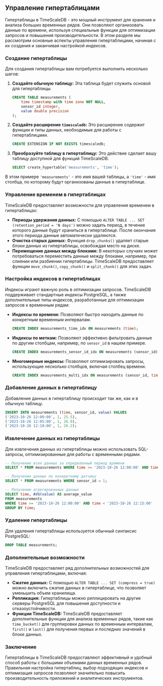 ## Управление гипертаблицами

Гипертаблицы в TimeScaleDB - это мощный инструмент для хранения и анализа больших временных рядов. Они позволяют организовать данные по времени, используя специальные функции для оптимизации запросов и повышения производительности. В этом разделе мы рассмотрим основные аспекты управления гипертаблицами, начиная с их создания и заканчивая настройкой индексов.

### Создание гипертаблицы

Для создания гипертаблицы вам потребуется выполнить несколько шагов:

1. **Создайте обычную таблицу:** Эта таблица будет служить основой для гипертаблицы.
   ```sql
   CREATE TABLE measurements (
       time timestamp with time zone NOT NULL,
       sensor_id integer,
       value double precision
   );
   ```

2. **Создайте расширение `timescaledb`:**  Это расширение содержит функции и типы данных, необходимые для работы с гипертаблицами.
   ```sql
   CREATE EXTENSION IF NOT EXISTS timescaledb;
   ```

3. **Преобразуйте таблицу в гипертаблицу:**  Это действие сделает вашу таблицу доступной для функций TimeScaleDB.
   ```sql
   SELECT create_hypertable('measurements', 'time');
   ```

В этом примере `'measurements'` - это имя вашей таблицы, а `'time'` - имя столбца, по которому будут организованы данные в гипертаблице. 

### Управление временем в гипертаблицах

TimeScaleDB предоставляет возможности для управления временем в гипертаблицах:

* **Периоды удержания данных:** С помощью `ALTER TABLE ... SET (retention_period = 'N days')` можно задать период, в течение которого данные будут храниться в гипертаблице. После окончания этого периода данные автоматически удаляются.
* **Очистка старых данных:** Функция `drop_chunks()` удаляет старые блоки данных из гипертаблицы, освобождая место на диске. 
* **Перемещение данных между блоками:**  В некоторых случаях может потребоваться переместить данные между блоками, например, при слиянии или разбиении гипертаблицы. TimeScaleDB предоставляет функции `move_chunk()`, `copy_chunk()` и `split_chunk()` для этих задач.

### Настройка индексов в гипертаблицах

Индексы играют важную роль в оптимизации запросов. TimeScaleDB поддерживает стандартные индексы PostgreSQL, а также дополнительные типы индексов, разработанные для оптимизации запросов к временным рядам:

* **Индексы по времени:**  Позволяют быстро находить данные по конкретным временным интервалам.
   ```sql
   CREATE INDEX measurements_time_idx ON measurements (time);
   ```
* **Индексы по меткам:** Позволяют эффективно фильтровать данные по другим столбцам, например, по `sensor_id` в нашем примере.
   ```sql
   CREATE INDEX measurements_sensor_id_idx ON measurements (sensor_id);
   ```
* **Многомерные индексы:**  Позволяют оптимизировать запросы, использующие несколько столбцов, включая столбец времени. 
   ```sql
   CREATE INDEX measurements_multi_idx ON measurements (sensor_id, time);
   ```

### Добавление данных в гипертаблицу

Добавление данных в гипертаблицу происходит так же, как и в обычную таблицу. 

```sql
INSERT INTO measurements (time, sensor_id, value) VALUES
('2023-10-26 12:00:00', 1, 25.5),
('2023-10-26 12:05:00', 1, 26.0),
('2023-10-26 12:10:00', 1, 26.2);
```

### Извлечение данных из гипертаблицы

Для извлечения данных из гипертаблицы можно использовать SQL-запросы, оптимизированные для работы с временными рядами. 

```sql
-- Получение всех данных за определенный период времени
SELECT * FROM measurements WHERE time >= '2023-10-26 12:00:00' AND time < '2023-10-26 12:15:00';

-- Получение данных по конкретному датчику
SELECT * FROM measurements WHERE sensor_id = 1;

-- Получение агрегированных данных
SELECT time, AVG(value) AS average_value
FROM measurements 
WHERE time >= '2023-10-26 12:00:00' AND time < '2023-10-26 12:15:00'
GROUP BY time;
```

### Удаление гипертаблицы

Для удаления гипертаблицы используется обычный синтаксис PostgreSQL:

```sql
DROP TABLE measurements;
```

### Дополнительные возможности

TimeScaleDB предоставляет ряд дополнительных возможностей для управления гипертаблицами, включая:

* **Сжатие данных:**  С помощью `ALTER TABLE ... SET (compress = true)` можно включить сжатие данных в гипертаблице, что позволяет уменьшить объем хранилища.
* **Репликация:**  Гипертаблицы можно реплицировать на другие серверы PostgreSQL для повышения доступности и отказоустойчивости.
* **Функции TimeScaleDB:**  TimeScaleDB предоставляет дополнительные функции для анализа временных рядов, такие как `time_bucket()` для группировки данных по временным интервалам, `first()` и `last()` для получения первых и последних значений в блоке данных.

### Заключение

Гипертаблицы в TimeScaleDB предоставляют эффективный и удобный способ работы с большими объемами данных временных рядов. Правильная настройка гипертаблиц, выбор подходящих индексов и оптимизация запросов позволяют значительно повысить производительность приложений и аналитических инструментов. 
